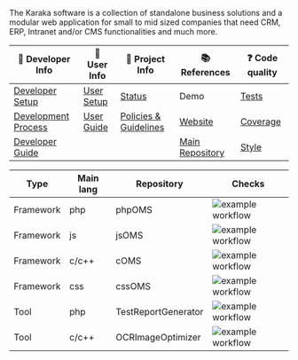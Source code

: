 The Karaka software is a collection of standalone business solutions and a modular web application for small to mid sized companies that need CRM, ERP, Intranet and/or CMS functionalities and much more.

| :orange_book: Developer Info | :green_book: User Info | :blue_book: Project Info | :books: References | :question: Code quality |
| ---------------------------- | ---------------------- | ------------------------ | ------------------ | ----------------------- |
| [Developer Setup](https://github.com/Karaka-Management/Developer-Guide/blob/develop/general/setup.md) | [User Setup](https://github.com/Karaka-Management/Documentation/blob/develop/setup/install.md) | [Status](https://github.com/Karaka-Management/Docs/blob/master/Project/PROJECT.md) | Demo | [Tests](https://github.com/Karaka-Management/Organization-Guide/blob/master/Processes/01_Development.md#tests) |
| [Development Process](https://github.com/Karaka-Management/Organization-Guide/blob/master/Processes/01_Development.md) | [User Guide](https://github.com/Karaka-Management/Documentation) | [Policies & Guidelines](https://github.com/Karaka-Management/Docs/tree/master/Policies%20%26%20Guidelines) | [Website](https://jingga.app) | [Coverage](https://github.com/Karaka-Management/Developer-Guide/blob/develop/quality/inspections.md#how-and-what-to-test) |
| [Developer Guide](https://github.com/Karaka-Management/Developer-Guide) | | | [Main Repository](https://github.com/Karaka-Management/Karaka) | [Style](https://github.com/Karaka-Management/Organization-Guide/blob/master/Processes/01_Development.md#code-style) |

| Type      | Main lang | Repository | Checks |
| --------- | --------- | ---------- | ------ |
| Framework | php       | phpOMS     | ![example workflow](https://github.com/Karaka-Management/phpOMS/actions/workflows/main.yml/badge.svg) |
| Framework | js        | jsOMS      | ![example workflow](https://github.com/Karaka-Management/jsOMS/actions/workflows/main.yml/badge.svg) |
| Framework | c/c++     | cOMS       | ![example workflow](https://github.com/Karaka-Management/cOMS/actions/workflows/main.yml/badge.svg) |
| Framework | css       | cssOMS     | ![example workflow](https://github.com/Karaka-Management/cssOMS/actions/workflows/main.yml/badge.svg) |
| Tool      | php       | TestReportGenerator | ![example workflow](https://github.com/Karaka-Management/TestReportGenerator/actions/workflows/main.yml/badge.svg) |
| Tool      | c/c++     | OCRImageOptimizer | ![example workflow](https://github.com/Karaka-Management/OCRImageOptimizer/actions/workflows/main.yml/badge.svg) |
